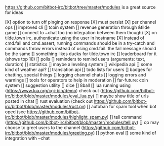 https://github.com/bitbot-irc/bitbot/tree/master/modules is a great source for ideas

[X] option to turn off pinging on response
[X] must persist
[X] per channel ops
[] improved cli
[] tcoin system
[] revenue generation through &tilde game
[] connect to ~chat too (no integration between them though)
[X] on tilde.town irc, authenticate using the user in hostname
[X] instead of cmd.fail and cmd.assert, running commands should be in a try-catch and commands throw errors instead of using cmd.fail. the fail message should be the same
[] something likes ducks for tilde.town irc
[] leaderboard for it (shows top 10)
[] polls
[] reminders to remind users (arguments: text, duration)
[] statistics
[] maybe a leveling system
[] wikipedia api
[] some kind of weather api?
[] translation api
[] todo lists for users
[] badges for chatting, special things
[] logging channel chats
[] logging errors and warnings
[] tools for operators to help in moderation
[] far-future: coin system
[] suggestion utility
[] dice
[] 8ball
[] lua running using (https://www.lua.org/cgi-bin/demo) check out (https://github.com/bitbot-irc/bitbot/blob/master/modules/eval_lua.py)
[] maybe show title of urls posted in chat
[] rust evaluation (check out https://github.com/bitbot-irc/bitbot/blob/master/modules/rust.py)
[] autoban for spam tool when bot oped (see https://github.com/bitbot-irc/bitbot/blob/master/modules/highlight_spam.py)
[] tell command (https://github.com/bitbot-irc/bitbot/blob/master/modules/tell.py)
[] op may choose to greet users to the channel (https://github.com/bitbot-irc/bitbot/blob/master/modules/greeting.py)
[] python eval
[] some kind of integration with ~chat
